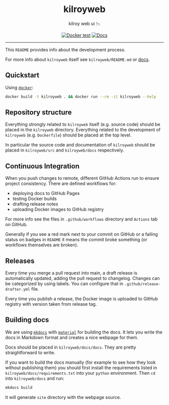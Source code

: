 <h1 align="center">kilroyweb</h1>

<div align="center">

kilroy web ui 📉

[![Docker test](https://github.com/kilroybot/kilroyweb/actions/workflows/test-docker.yaml/badge.svg)](https://github.com/kilroybot/kilroyweb/actions/workflows/test-docker.yaml)
[![Docs](https://github.com/kilroybot/kilroyweb/actions/workflows/docs.yaml/badge.svg)](https://github.com/kilroybot/kilroyweb/actions/workflows/docs.yaml)

</div>

---

This `README` provides info about the development process.

For more info about `kilroyweb` itself see `kilroyweb/README.md`
or [docs](https://kilroybot.github.io/kilroyweb).

## Quickstart

Using [`docker`](https://docs.docker.com/get-docker/):

```sh
docker build -t kilroyweb . && docker run --rm -it kilroyweb --help
```

## Repository structure

Everything strongly related to `kilroyweb` itself (e.g. source code)
should be placed in the `kilroyweb` directory.
Everything related to the development of `kilroyweb` (e.g. `Dockerfile`)
should be placed at the top level.

In particular the source code and documentation of `kilroyweb`
should be placed in `kilroyweb/src` and `kilroyweb/docs` respectively.

## Continuous Integration

When you push changes to remote,
different GitHub Actions run to ensure project consistency.
There are defined workflows for:

- deploying docs to GitHub Pages
- testing Docker builds
- drafting release notes
- uploading Docker images to GitHub registry

For more info see the files in `.github/workflows` directory
and `Actions` tab on GitHub.

Generally if you see a red mark next to your commit on GitHub
or a failing status on badges in `README` it means the commit broke something
(or workflows themselves are broken).

## Releases

Every time you merge a pull request into main,
a draft release is automatically updated, adding the pull request to changelog.
Changes can be categorized by using labels.
You can configure that in `.github/release-drafter.yml` file.

Every time you publish a release,
the Docker image is uploaded to GitHub registry
with version taken from release tag.

## Building docs

We are using [`mkdocs`](https://www.mkdocs.org)
with [`material`](https://squidfunk.github.io/mkdocs-material)
for building the docs.
It lets you write the docs in Markdown format
and creates a nice webpage for them.

Docs should be placed in `kilroyweb/docs/docs`.
They are pretty straightforward to write.

If you want to build the docs manually
(for example to see how they look without publishing them)
you should first install the requirements listed
in `kilroyweb/docs/requirements.txt` into your `python` environment.
Then `cd` into `kilroyweb/docs` and run:

```sh
mkdocs build
```

It will generate `site` directory with the webpage source.
